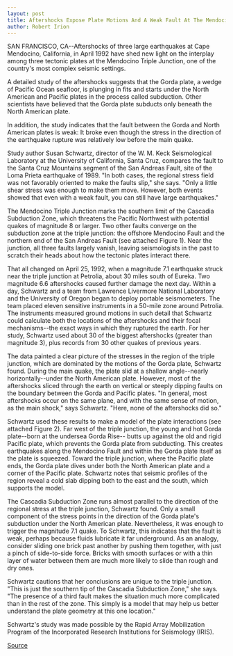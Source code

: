 ```yaml
---
layout: post
title: Aftershocks Expose Plate Motions And A Weak Fault At The Mendocino Triple Junction Off Northern California
author: Robert Irion
---
```


SAN FRANCISCO, CA--Aftershocks of three large earthquakes at Cape  Mendocino, California, in April 1992 have shed new light on the  interplay among three tectonic plates at the Mendocino Triple  Junction, one of the country's most complex seismic settings.

A detailed study of the aftershocks suggests that the Gorda  plate, a wedge of Pacific Ocean seafloor, is plunging in fits and  starts under the North American and Pacific plates in the process  called subduction. Other scientists have believed that the Gorda  plate subducts only beneath the North American plate.

In addition, the study indicates that the fault between the  Gorda and North American plates is weak: It broke even though the  stress in the direction of the earthquake rupture was relatively low  before the main quake.

Study author Susan Schwartz, director of the W. M. Keck  Seismological Laboratory at the University of California, Santa Cruz,  compares the fault to the Santa Cruz Mountains segment of the San  Andreas Fault, site of the Loma Prieta earthquake of 1989. "In both  cases, the regional stress field was not favorably oriented to make  the faults slip," she says. "Only a little shear stress was enough to  make them move. However, both events showed that even with a  weak fault, you can still have large earthquakes."

The Mendocino Triple Junction marks the southern limit of the  Cascadia Subduction Zone, which threatens the Pacific Northwest  with potential quakes of magnitude 8 or larger. Two other faults  converge on the subduction zone at the triple junction: the offshore  Mendocino Fault and the northern end of the San Andreas Fault (see  attached Figure 1). Near the junction, all three faults largely vanish,  leaving seismologists in the past to scratch their heads about how  the tectonic plates interact there.

That all changed on April 25, 1992, when a magnitude 7.1  earthquake struck near the triple junction at Petrolia, about 30  miles south of Eureka. Two magnitude 6.6 aftershocks caused further  damage the next day. Within a day, Schwartz and a team from  Lawrence Livermore National Laboratory and the University of  Oregon began to deploy portable seismometers. The team placed  eleven sensitive instruments in a 50-mile zone around Petrolia. The  instruments measured ground motions in such detail that Schwartz  could calculate both the locations of the aftershocks and their focal  mechanisms--the exact ways in which they ruptured the earth. For  her study, Schwartz used about 30 of the biggest aftershocks  (greater than magnitude 3), plus records from 30 other quakes of  previous years.

The data painted a clear picture of the stresses in the region  of the triple junction, which are dominated by the motions of the  Gorda plate, Schwartz found. During the main quake, the plate slid at  a shallow angle--nearly horizontally--under the North American  plate. However, most of the aftershocks sliced through the earth on  vertical or steeply dipping faults on the boundary between the Gorda  and Pacific plates. "In general, most aftershocks occur on the same  plane, and with the same sense of motion, as the main shock," says  Schwartz. "Here, none of the aftershocks did so."

Schwartz used these results to make a model of the plate  interactions (see attached Figure 2). Far west of the triple junction,  the young and hot Gorda plate--born at the undersea Gorda Rise-- butts up against the old and rigid Pacific plate, which prevents the  Gorda plate from subducting. This creates earthquakes along the  Mendocino Fault and within the Gorda plate itself as the plate is  squeezed. Toward the triple junction, where the Pacific plate ends,  the Gorda plate dives under both the North American plate and a  corner of the Pacific plate. Schwartz notes that seismic profiles of  the region reveal a cold slab dipping both to the east and the south,  which supports the model.

The Cascadia Subduction Zone runs almost parallel to the  direction of the regional stress at the triple junction, Schwartz  found. Only a small component of the stress points in the direction  of the Gorda plate's subduction under the North American plate.  Nevertheless, it was enough to trigger the magnitude 7.1 quake. To  Schwartz, this indicates that the fault is weak, perhaps because  fluids lubricate it far underground. As an analogy, consider sliding  one brick past another by pushing them together, with just a pinch of  side-to-side force. Bricks with smooth surfaces or with a thin layer  of water between them are much more likely to slide than rough and  dry ones.

Schwartz cautions that her conclusions are unique to the triple  junction. "This is just the southern tip of the Cascadia Subduction  Zone," she says. "The presence of a third fault makes the situation  much more complicated than in the rest of the zone. This simply is a  model that may help us better understand the plate geometry at this  one location."

Schwartz's study was made possible by the Rapid Array  Mobilization Program of the Incorporated Research Institutions for  Seismology (IRIS).

[Source](http://www1.ucsc.edu/news_events/press_releases/archive/94-95/12-94/12294-Aftershocks_expose_p.html "Permalink to 12294-Aftershocks_expose_p")
